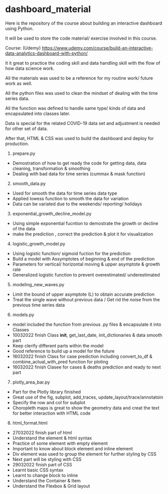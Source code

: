 # dashboard_material

Here is the repository of the course about building an interactive dashboard using Python.

It will be used to store the code material/ exercise involved in this course.

Course: (Udemy)
https://www.udemy.com/course/build-an-interactive-data-analytics-dashboard-with-python/

It it great to practice the coding skill and data handling skill with the flow of how data science work.

All the materials was used to be a reference for my routine work/ future work as well.

All the python files was used to clean the mindset of dealing with the time series data.

All the function was defined to handle same type/ kinds of data and encapsulated into classes later.

Data is special for the related COVID-19 data set and adjustment is needed for other set of data.

After that, HTML & CSS was used to build the dashboard and deploy for production.

1) prepare.py
- Demostration of how to get ready the code for getting data, data cleaning, transformation & smoothing
- Dealing with bad data for time series (cummax & mask function)

2) smooth_data.py
- Used for smooth the data for time series data type
- Applied lowess function to smooth the data for variation
- Data can be variated due to the weekends/ reporting/ holidays

3) exponential_growth_decline_model.py
- Using simple exponential fucntion to demostrate the growth or decline of the data
- make the prediction , correct the prediction & plot it for visualization

4) logistic_growth_model.py
- Using logistic function/ sigmoid fuction for the prediction
- Build a model with Assymptotes of beginning & end of the prediction
- Parameters for vertical/ horizontal moving & upper asymptote & growth rate
- Generalized logistic function to prevent overestimated/ underestimated

5) modeling_new_waves.py
- Limit the bound of upper asymptote (L) to obtain accurate prediction
- Treat the single wave without previous data / Get rid the noise from the previous time series data

6) models.py
- model included the function from previous .py files & encapsulate it into Classes
- 10032022 finish Class __init__, get_last_date, init_dictionaries & data smooth part
- Keep clerify different parts within the model
- Good reference to build up a model for the future
- 16032022 finish Class for case prediction including convert_to_df & combine_actual_with_pred function for ploting
- 16032022 finish Clasee for cases & deaths prediction and ready to next part

7) plotly_area_bar.py
- Part for the Plotly library finished
- Great use of the fig, subplot, add_traces, update_layout/trace/annotatoin
- Specify the row and col for subplot
- Choropleth maps is great to show the geometry data and creat the text for better interaction with HTML code

8) html_format.html
- 27032022 finish part of html
- Understand the element & html syntax
- Practice of some element with empty element
- Important to know about block element and inline element
- Div element was used to group the element for further styling by CSS
- Next part will be styling with CSS
- 29032022 finish part of CSS
- Learnt basic CSS syntax
- Learnt to change block to inline
- Understand the Container & Item
- Understand the Flexbox & Grid layout